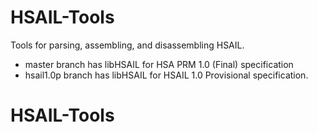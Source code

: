 HSAIL-Tools
===========

Tools for parsing, assembling, and disassembling HSAIL.

* master branch has libHSAIL for HSA PRM 1.0 (Final) specification
* hsail1.0p branch has libHSAIL for HSAIL 1.0 Provisional specification.
# HSAIL-Tools
